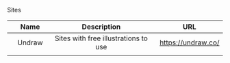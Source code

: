 Sites 

|     | Name | Description | URL |
|:---:|:-----------:|:-----------:| :---: |
|  |   Undraw   |  Sites with free illustrations to use |  https://undraw.co/   |
||       |     |  |
